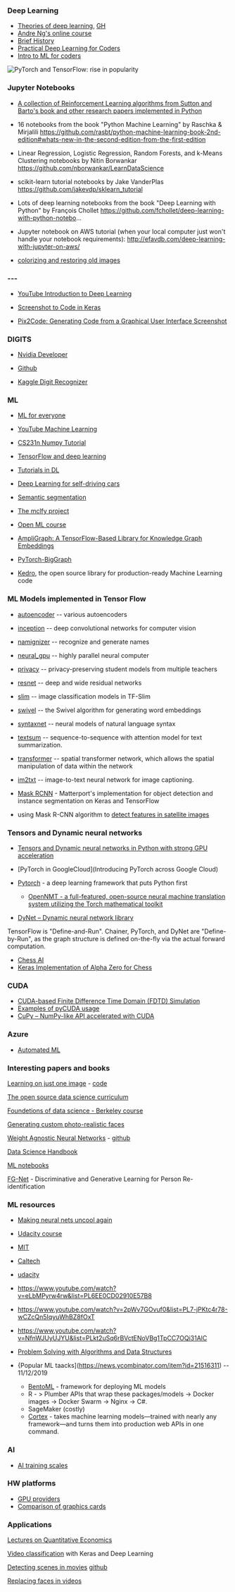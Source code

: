 ### Deep Learning
+ [Theories of deep learning](https://stats385.github.io/), [GH](https://github.com/stats385/stats385.github.io)
+ [Andre Ng's online course](https://www.coursera.org/specializations/deep-learning)
+ [Brief History](http://www.andreykurenkov.com/writing/a-brief-history-of-neural-nets-and-deep-learning/)
+ [Practical Deep Learning for Coders](http://course.fast.ai/)
+ [Intro to ML for coders](http://course.fast.ai/ml)
  
 
 ![PyTorch and TensorFlow: rise in popularity](https://d3ansictanv2wj.cloudfront.net/image1-e18a246da831903928949a96696ffb38.png)

### Jupyter Notebooks

+ [A collection of Reinforcement Learning algorithms from Sutton and Barto's book and other research papers implemented in Python](https://github.com/Pulkit-Khandelwal/Reinforcement-Learning-Notebooks)

+ 16 notebooks from the book "Python Machine Learning" by Raschka & Mirjalili https://github.com/rasbt/python-machine-learning-book-2nd-edition#whats-new-in-the-second-edition-from-the-first-edition

+ Linear Regression, Logistic Regression, Random Forests, and k-Means Clustering notebooks by Nitin Borwankar https://github.com/nborwankar/LearnDataScience

+ scikit-learn tutorial notebooks by Jake VanderPlas https://github.com/jakevdp/sklearn_tutorial

+ Lots of deep learning notebooks from the book "Deep Learning with Python" by François Chollet https://github.com/fchollet/deep-learning-with-python-notebo...

+ Jupyter notebook on AWS tutorial (when your local computer just won't handle your notebook requirements): http://efavdb.com/deep-learning-with-jupyter-on-aws/

+ [colorizing and restoring old images](https://github.com/jantic/DeOldify)

### ---

+ [YouTube Introduction to Deep Learning](https://www.youtube.com/watch?v=S75EdAcXHKk)


+ [Screenshot to Code in Keras](https://github.com/emilwallner/Screenshot-to-code-in-Keras)
+ [Pix2Code: Generating Code from a Graphical User Interface Screenshot](https://github.com/tonybeltramelli/pix2code)

### DIGITS

+ [Nvidia Developer](https://developer.nvidia.com/digits)
+ [Github](https://github.com/NVIDIA/DIGITS)


+ [Kaggle Digit Recognizer](https://www.kaggle.com/c/digit-recognizer)


### ML

+ [ML for everyone](https://vas3k.com/blog/machine_learning/)
+ [YouTube Machine Learning](https://www.youtube.com/playlist?list=PLQVvvaa0QuDfKTOs3Keq_kaG2P55YRn5v)
+ [CS231n Numpy Tutorial](http://cs231n.github.io/python-numpy-tutorial/)
+ [TensorFlow and deep learning](https://cloud.google.com/blog/big-data/2017/01/learn-tensorflow-and-deep-learning-without-a-phd)
+ [Tutorials in DL](https://github.com/open-source-for-science/TensorFlow-Course)
+ [Deep Learning for self-driving cars](https://selfdrivingcars.mit.edu/)
+ [Semantic segmentation](https://github.com/mrgloom/awesome-semantic-segmentation)

+ [The mclfy project](https://github.com/NLeSC/mcfly)

+ [Open ML course](https://mlcourse.ai/)

+ [AmpliGraph: A TensorFlow-Based Library for Knowledge Graph Embeddings](https://github.com/Accenture/AmpliGraph)
+ [PyTorch-BigGraph](https://ai.facebook.com/blog/open-sourcing-pytorch-biggraph-for-faster-embeddings-of-extremely-large-graphs/)

+ [Kedro](https://github.com/quantumblacklabs/kedro), the open source library for production-ready Machine Learning code

### ML Models implemented in Tensor Flow

- [autoencoder](https://github.com/stanfordmlgroup/tf-models/tree/master/autoencoder) -- various autoencoders
- [inception](https://github.com/stanfordmlgroup/tf-models/tree/master/inception) -- deep convolutional networks for computer vision
- [namignizer](https://github.com/stanfordmlgroup/tf-models/tree/master/namignizer) -- recognize and generate names
- [neural_gpu](https://github.com/stanfordmlgroup/tf-models/tree/master/neural_gpu) -- highly parallel neural computer
- [privacy](https://github.com/stanfordmlgroup/tf-models/tree/master/privacy) -- privacy-preserving student models from multiple teachers
- [resnet](https://github.com/stanfordmlgroup/tf-models/tree/master/resnet) -- deep and wide residual networks
- [slim](https://github.com/stanfordmlgroup/tf-models/tree/master/slim) -- image classification models in TF-Slim
- [swivel](https://github.com/stanfordmlgroup/tf-models/tree/master/swivel) -- the Swivel algorithm for generating word embeddings
- [syntaxnet](https://github.com/stanfordmlgroup/tf-models/tree/master/syntaxnet) -- neural models of natural language syntax
- [textsum](https://github.com/stanfordmlgroup/tf-models/tree/master/textsum) -- sequence-to-sequence with attention model for text summarization.
- [transformer](https://github.com/stanfordmlgroup/tf-models/tree/master/transformer) -- spatial transformer network, which allows the spatial manipulation of data within the network
- [im2txt](https://github.com/stanfordmlgroup/tf-models/tree/master/im2txt) -- image-to-text neural network for image captioning.

- [Mask RCNN](https://github.com/matterport/Mask_RCNN) - Matterport's implementation for object detection and instance segmentation on Keras and TensorFlow
- using Mask R-CNN algorithm to [detect features in satellite images](https://github.com/jremillard/images-to-osm)


### Tensors and Dynamic neural networks

* [Tensors and Dynamic neural networks in Python with strong GPU acceleration](https://github.com/pytorch/pytorch)  
* [PyTorch in GoogleCloud](Introducing PyTorch across Google Cloud)
* [Pytorch](http://pytorch.org/) - a deep learning framework that puts Python first
    * [OpenNMT - a full-featured, open-source neural machine translation system utilizing the Torch mathematical toolkit](https://github.com/opennmt/opennmt)

* [DyNet – Dynamic neural network library](https://github.com/clab/dynet)

TensorFlow is "Define-and-Run". Chainer, PyTorch, and DyNet are "Define-by-Run", as the graph structure is defined on-the-fly via the actual forward computation.

* [Chess AI](https://github.com/glinscott/leela-chess)
* [Keras Implementation of Alpha Zero for Chess](https://github.com/Zeta36/chess-alpha-zero)

### CUDA

+ [CUDA-based Finite Difference Time Domain (FDTD) Simulation](https://news.ycombinator.com/item?id=18119345)
+ [Examples of pyCUDA usage](https://wiki.tiker.net/PyCuda/Examples)
+ [CuPy – NumPy-like API accelerated with CUDA](https://cupy.chainer.org/)

### Azure
+ [Automated ML](https://docs.microsoft.com/en-us/azure/machine-learning/service/how-to-configure-auto-train)

### Interesting papers and books

[Learning on just one image](https://dmitryulyanov.github.io/deep_image_prior) - [code](https://github.com/DmitryUlyanov/deep-image-prior)

[The open source data science curriculum](http://datasciencemasters.org/)

[Foundetions of data science - Berkeley course](https://www.edx.org/course/foundations-data-science-computational-uc-berkeleyx-data8-1x)

[Generating custom photo-realistic faces](https://blog.insightdatascience.com/generating-custom-photo-realistic-faces-using-ai-d170b1b59255)

[Weight Agnostic Neural Networks]() - [github](https://github.com/google/brain-tokyo-workshop/tree/master/WANNRelease/prettyNEAT)

[Data Science Handbook](https://github.com/jakevdp/PythonDataScienceHandbook)

[ML notebooks](https://github.com/ageron/handson-ml)

[FG-Net](https://github.com/NVlabs/DG-Net) - Discriminative and Generative Learning for Person Re-identification

### ML resources

* [Making neural nets uncool again](http://www.fast.ai/)
* [Udacity course](https://www.udacity.com/course/intro-to-machine-learning--ud120)
* [MIT](https://agi.mit.edu/)
* [Caltech](https://work.caltech.edu/telecourse.html)
* [udacity](https://eu.udacity.com/course/intro-to-machine-learning--ud120)
* https://www.youtube.com/watch?v=eLbMPyrw4rw&list=PL6EE0CD02910E57B8
* https://www.youtube.com/watch?v=2pWv7GOvuf0&list=PL7-jPKtc4r78-wCZcQn5IqyuWhBZ8fOxT
* https://www.youtube.com/watch?v=NfnWJUyUJYU&list=PLkt2uSq6rBVctENoVBg1TpCC7OQi31AlC
* [Problem Solving with Algorithms and Data Structures](http://interactivepython.org/runestone/static/pythonds/index.html)

* {Popular ML taacks](https://news.ycombinator.com/item?id=21516311) -- 11/12/2019

    + [BentoML](https://colab.research.google.com/github/bentoml/BentoML/blob/master/guides/quick-start/bentoml-quick-start-guide.ipynb) - framework for deploying ML models
    + R  - > Plumber APIs that wrap these packages/models -> Docker images -> Docker Swarm -> Nginx -> C#.
    + SageMaker (costly)
    + [Cortex](https://github.com/cortexlabs/cortex/) - takes machine learning models—trained with nearly any framework—and turns them into production web APIs in one command.
    
### AI
+ [AI training scales](https://blog.openai.com/science-of-ai/)

### HW platforms

* [GPU providers](https://rare-technologies.com/machine-learning-benchmarks-hardware-providers-gpu-part-2/)
* [Comparison of graphics cards](http://timdettmers.com/2017/04/09/which-gpu-for-deep-learning/)

### Applications

[Lectures on Quantitative Economics](ttps://lectures.quantecon.org/py/)

[Video classification](https://www.pyimagesearch.com/2019/07/15/video-classification-with-keras-and-deep-learning/) with Keras and Deep Learning

[Detecting scenes in movies](https://pyscenedetect.readthedocs.io/en/latest/reference/command-line-params/)
[github](https://github.com/Breakthrough/PySceneDetect)

[Replacing faces in videos](https://github.com/iperov/DeepFaceLab)
